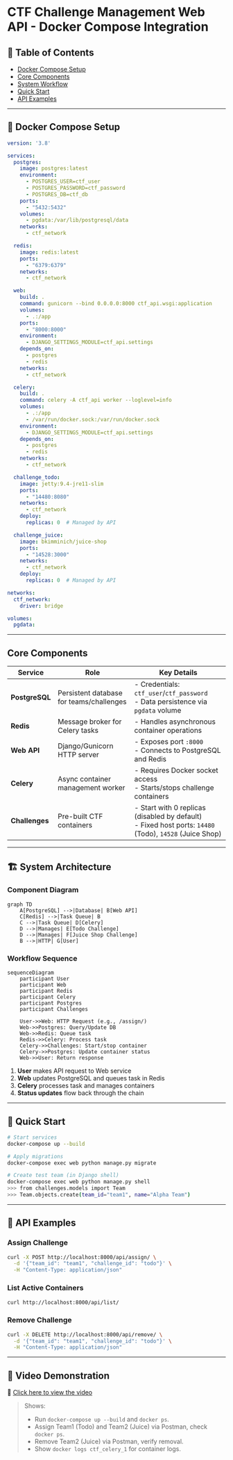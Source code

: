
# CTF Challenge Management Web API - Docker Compose Integration

## 📘 Table of Contents
- [Docker Compose Setup](#docker-compose-setup)
- [Core Components](#core-components)
- [System Workflow](#-system-workflow) 
- [Quick Start](#-quick-start)
- [API Examples](#-api-examples)

---

## 🐳 Docker Compose Setup

```yaml
version: '3.8'

services:
  postgres:
    image: postgres:latest
    environment:
      - POSTGRES_USER=ctf_user
      - POSTGRES_PASSWORD=ctf_password
      - POSTGRES_DB=ctf_db
    ports:
      - "5432:5432"
    volumes:
      - pgdata:/var/lib/postgresql/data
    networks:
      - ctf_network

  redis:
    image: redis:latest
    ports:
      - "6379:6379"
    networks:
      - ctf_network

  web:
    build: .
    command: gunicorn --bind 0.0.0.0:8000 ctf_api.wsgi:application
    volumes:
      - .:/app
    ports:
      - "8000:8000"
    environment:
      - DJANGO_SETTINGS_MODULE=ctf_api.settings
    depends_on:
      - postgres
      - redis
    networks:
      - ctf_network

  celery:
    build: .
    command: celery -A ctf_api worker --loglevel=info
    volumes:
      - .:/app
      - /var/run/docker.sock:/var/run/docker.sock
    environment:
      - DJANGO_SETTINGS_MODULE=ctf_api.settings
    depends_on:
      - postgres
      - redis
    networks:
      - ctf_network

  challenge_todo:
    image: jetty:9.4-jre11-slim
    ports:
      - "14480:8080"
    networks:
      - ctf_network
    deploy:
      replicas: 0  # Managed by API

  challenge_juice:
    image: bkimminich/juice-shop
    ports:
      - "14528:3000"
    networks:
      - ctf_network
    deploy:
      replicas: 0  # Managed by API

networks:
  ctf_network:
    driver: bridge

volumes:
  pgdata:
```

---

## Core Components

| Service         | Role                                      | Key Details                                  |
|-----------------|-------------------------------------------|---------------------------------------------|
| **PostgreSQL**  | Persistent database for teams/challenges  | - Credentials: `ctf_user`/`ctf_password`<br>- Data persistence via `pgdata` volume |
| **Redis**       | Message broker for Celery tasks           | - Handles asynchronous container operations |
| **Web API**     | Django/Gunicorn HTTP server               | - Exposes port `:8000`<br>- Connects to PostgreSQL and Redis |
| **Celery**      | Async container management worker         | - Requires Docker socket access<br>- Starts/stops challenge containers |
| **Challenges**  | Pre-built CTF containers                  | - Start with 0 replicas (disabled by default)<br>- Fixed host ports: `14480` (Todo), `14528` (Juice Shop) |

---


## 🏗️ System Architecture

### Component Diagram
```mermaid
graph TD
    A[PostgreSQL] -->|Database| B[Web API]
    C[Redis] -->|Task Queue| B
    C -->|Task Queue| D[Celery]
    D -->|Manages| E[Todo Challenge]
    D -->|Manages| F[Juice Shop Challenge]
    B -->|HTTP| G[User]
```

### Workflow Sequence
```mermaid
sequenceDiagram
    participant User
    participant Web
    participant Redis
    participant Celery
    participant Postgres
    participant Challenges
    
    User->>Web: HTTP Request (e.g., /assign/)
    Web->>Postgres: Query/Update DB
    Web->>Redis: Queue task
    Redis->>Celery: Process task
    Celery->>Challenges: Start/stop container
    Celery->>Postgres: Update container status
    Web->>User: Return response
```

1. **User** makes API request to Web service
2. **Web** updates PostgreSQL and queues task in Redis
3. **Celery** processes task and manages containers
4. **Status updates** flow back through the chain

---

## 🚀 Quick Start

```bash
# Start services
docker-compose up --build

# Apply migrations
docker-compose exec web python manage.py migrate

# Create test team (in Django shell)
docker-compose exec web python manage.py shell
>>> from challenges.models import Team
>>> Team.objects.create(team_id="team1", name="Alpha Team")
```

---

## 📡 API Examples

### Assign Challenge
```bash
curl -X POST http://localhost:8000/api/assign/ \
  -d '{"team_id": "team1", "challenge_id": "todo"}' \
  -H "Content-Type: application/json"
```

### List Active Containers
```bash
curl http://localhost:8000/api/list/
```

### Remove Challenge
```bash
curl -X DELETE http://localhost:8000/api/remove/ \
  -d '{"team_id": "team1", "challenge_id": "todo"}' \
  -H "Content-Type: application/json"
```
---

## 🎥 Video Demonstration

📎 [Click here to view the video](https://iutbox.iut.ac.ir/)

> Shows:
>
> * Run `docker-compose up --build` and `docker ps`.
> * Assign Team1 (Todo) and Team2 (Juice) via Postman, check `docker ps`.
> * Remove Team2 (Juice) via Postman, verify removal.
> * Show `docker logs ctf_celery_1` for container logs.


